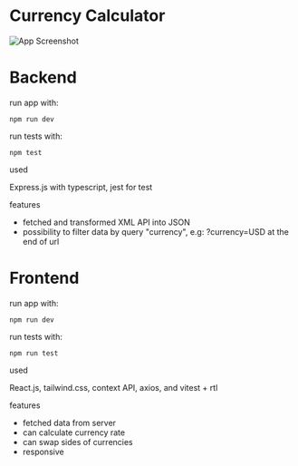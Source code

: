 
# Currency Calculator

![App Screenshot](https://i.postimg.cc/7hCw1McZ/currency-Calculator.jpg)


# Backend

run app with:
```
npm run dev
```
run tests with:
```
npm test
```

used 

Express.js with typescript, jest for test

features

- fetched and transformed XML API into JSON
- possibility to filter data by query "currency", e.g: ?currency=USD at the end of url

# Frontend

run app with:
```
npm run dev
```
run tests with:
```
npm run test
```

used 

React.js, tailwind.css, context API, axios, and vitest + rtl

features

- fetched data from server
- can calculate currency rate
- can swap sides of currencies
- responsive